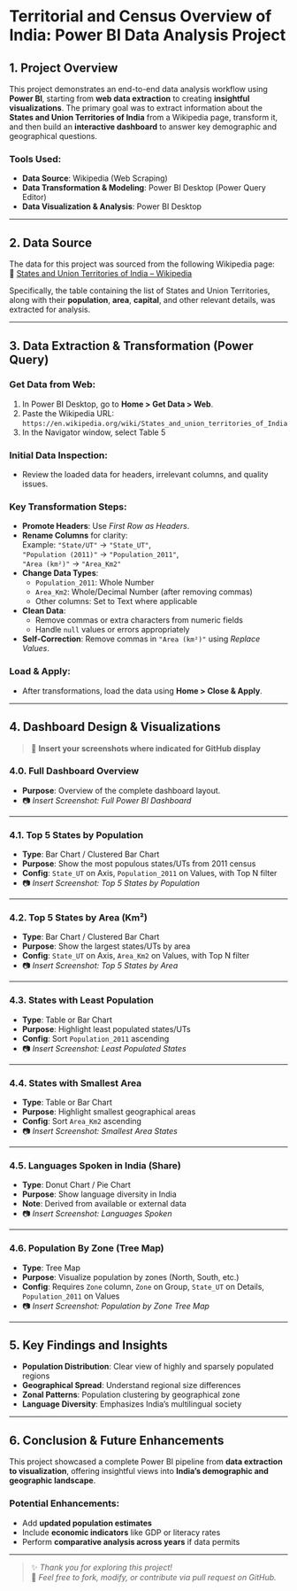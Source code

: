 # Territorial and Census Overview of India: Power BI Data Analysis Project

## 1. Project Overview

This project demonstrates an end-to-end data analysis workflow using **Power BI**, starting from **web data extraction** to creating **insightful visualizations**. The primary goal was to extract information about the **States and Union Territories of India** from a Wikipedia page, transform it, and then build an **interactive dashboard** to answer key demographic and geographical questions.

### Tools Used:
- **Data Source**: Wikipedia (Web Scraping)
- **Data Transformation & Modeling**: Power BI Desktop (Power Query Editor)
- **Data Visualization & Analysis**: Power BI Desktop

---

## 2. Data Source

The data for this project was sourced from the following Wikipedia page:  
🔗 [States and Union Territories of India – Wikipedia](https://en.wikipedia.org/wiki/States_and_union_territories_of_India)

Specifically, the table containing the list of States and Union Territories, along with their **population**, **area**, **capital**, and other relevant details, was extracted for analysis.

---

## 3. Data Extraction & Transformation (Power Query)

### Get Data from Web:
1. In Power BI Desktop, go to **Home > Get Data > Web**.
2. Paste the Wikipedia URL:  
   `https://en.wikipedia.org/wiki/States_and_union_territories_of_India`
3. In the Navigator window, select Table 5

### Initial Data Inspection:
- Review the loaded data for headers, irrelevant columns, and quality issues.

### Key Transformation Steps:
- **Promote Headers**: Use *First Row as Headers*.
- **Rename Columns** for clarity:  
  Example: `"State/UT"` → `"State_UT"`,  
  `"Population (2011)"` → `"Population_2011"`,  
  `"Area (km²)"` → `"Area_Km2"`
- **Change Data Types**:
  - `Population_2011`: Whole Number
  - `Area_Km2`: Whole/Decimal Number (after removing commas)
  - Other columns: Set to Text where applicable
- **Clean Data**:
  - Remove commas or extra characters from numeric fields
  - Handle `null` values or errors appropriately
- **Self-Correction**: Remove commas in `"Area (km²)"` using *Replace Values*.

### Load & Apply:
- After transformations, load the data using **Home > Close & Apply**.

---

## 4. Dashboard Design & Visualizations

> 📸 **Insert your screenshots where indicated for GitHub display**

### 4.0. Full Dashboard Overview
- **Purpose**: Overview of the complete dashboard layout.
- 📷 _Insert Screenshot: Full Power BI Dashboard_

---

### 4.1. Top 5 States by Population
- **Type**: Bar Chart / Clustered Bar Chart  
- **Purpose**: Show the most populous states/UTs from 2011 census  
- **Config**: `State_UT` on Axis, `Population_2011` on Values, with Top N filter  
- 📷 _Insert Screenshot: Top 5 States by Population_

---

### 4.2. Top 5 States by Area (Km²)
- **Type**: Bar Chart / Clustered Bar Chart  
- **Purpose**: Show the largest states/UTs by area  
- **Config**: `State_UT` on Axis, `Area_Km2` on Values, with Top N filter  
- 📷 _Insert Screenshot: Top 5 States by Area_

---

### 4.3. States with Least Population
- **Type**: Table or Bar Chart  
- **Purpose**: Highlight least populated states/UTs  
- **Config**: Sort `Population_2011` ascending  
- 📷 _Insert Screenshot: Least Populated States_

---

### 4.4. States with Smallest Area
- **Type**: Table or Bar Chart  
- **Purpose**: Highlight smallest geographical areas  
- **Config**: Sort `Area_Km2` ascending  
- 📷 _Insert Screenshot: Smallest Area States_

---

### 4.5. Languages Spoken in India (Share)
- **Type**: Donut Chart / Pie Chart  
- **Purpose**: Show language diversity in India  
- **Note**: Derived from available or external data  
- 📷 _Insert Screenshot: Languages Spoken_

---

### 4.6. Population By Zone (Tree Map)
- **Type**: Tree Map  
- **Purpose**: Visualize population by zones (North, South, etc.)  
- **Config**: Requires `Zone` column, `Zone` on Group, `State_UT` on Details, `Population_2011` on Values  
- 📷 _Insert Screenshot: Population by Zone Tree Map_

---

## 5. Key Findings and Insights

- **Population Distribution**: Clear view of highly and sparsely populated regions
- **Geographical Spread**: Understand regional size differences
- **Zonal Patterns**: Population clustering by geographical zone
- **Language Diversity**: Emphasizes India’s multilingual society

---

## 6. Conclusion & Future Enhancements

This project showcased a complete Power BI pipeline from **data extraction to visualization**, offering insightful views into **India’s demographic and geographic landscape**.

### Potential Enhancements:
- Add **updated population estimates**
- Include **economic indicators** like GDP or literacy rates
- Perform **comparative analysis across years** if data permits

---

> ✨ _Thank you for exploring this project!_  
> 📌 *Feel free to fork, modify, or contribute via pull request on GitHub.*
